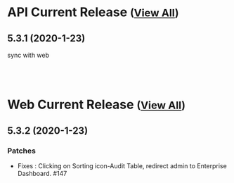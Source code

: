 
# API Current Release <small>([View All](/API.md))</small>
## 5.3.1 (2020-1-23)
sync with web

<br><br>
# Web Current Release <small>([View All](/Web.md))</small>
## 5.3.2 (2020-1-23)
### Patches 

- Fixes : Clicking on Sorting icon-Audit Table, redirect admin to Enterprise Dashboard. #147

  